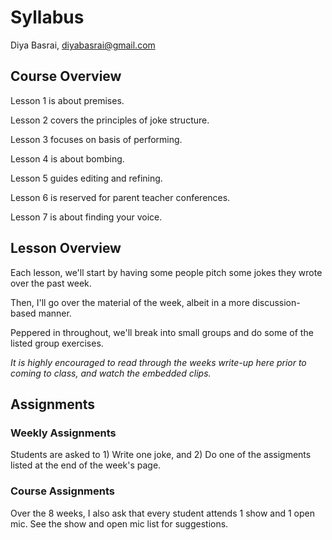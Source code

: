 # Syllabus

Diya Basrai, diyabasrai@gmail.com

## Course Overview

Lesson 1 is about premises.

Lesson 2 covers the principles of joke structure. 

Lesson 3 focuses on basis of performing.

Lesson 4 is about bombing.

Lesson 5 guides editing and refining.

Lesson 6 is reserved for parent teacher conferences.

Lesson 7 is about finding your voice.

## Lesson Overview

Each lesson, we'll start by having some people pitch some jokes they wrote over the past week.

Then, I'll go over the material of the week, albeit in a more discussion-based manner.

Peppered in throughout, we'll break into small groups and do some of the listed group exercises.

*It is highly encouraged to read through the weeks write-up here prior to coming to class, and watch the embedded clips.*

## Assignments

### Weekly Assignments 

Students are asked to 1) Write one joke, and 2) Do one of the assigments listed at the end of the week's page.

### Course Assignments

Over the 8 weeks, I also ask that every student attends 1 show and 1 open mic. See the show and open mic list for suggestions.
